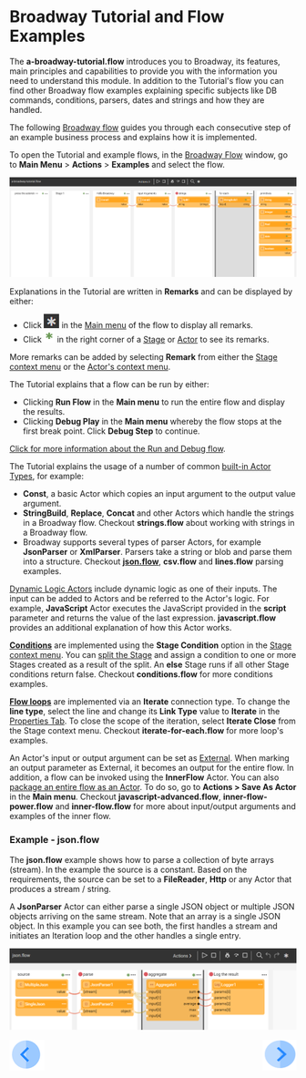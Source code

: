 # Broadway Tutorial and Flow Examples
The **a-broadway-tutorial.flow** introduces you to Broadway, its features, main principles and capabilities to provide you with the information you need to understand this module. In addition to the Tutorial's flow you can find other Broadway flow examples explaining specific subjects like DB commands, conditions, parsers, dates and strings and how they are handled. 

The following [Broadway flow](/articles/99_Broadway/16_broadway_flow_overview.md) guides you through each consecutive step of an example business process and explains how it is implemented.

To open the Tutorial and example flows, in the [Broadway Flow](/articles/99_Broadway/18_broadway_flow_window.md#main-menu) window, go to **Main Menu** > **Actions** > **Examples** and select the flow. 

![image](/articles/99_Broadway/images/99_17_01_tutorial.PNG)

Explanations in the Tutorial are written in **Remarks** and can be displayed by either: 
- Click ![image](/articles/99_Broadway/images/99_17_main_ast.PNG) in the [Main menu](/articles/99_Broadway/18_broadway_flow_window.md#main-menu) of the flow to display all remarks.
- Click ![image](/articles/99_Broadway/images/99_17_green_ast.PNG) in the right corner of a [Stage](/articles/99_Broadway/19_broadway_flow_stages.md) or [Actor](/articles/99_Broadway/04_built_in_actor_types.md) to see its remarks.

More remarks can be added by selecting **Remark** from either the [Stage context menu](/articles/99_Broadway/18_broadway_flow_window.md#stage-context-menu) or the [Actor's context menu](/articles/99_Broadway/18_broadway_flow_window.md#actors-context-menu). 

The Tutorial explains that a flow can be run by either:

- Clicking **Run Flow** in the **Main menu** to run the entire flow and display the results.
- Clicking **Debug Play** in the **Main menu** whereby the flow stops at the first break point. Click **Debug Step** to continue. 

[Click for more information about the Run and Debug flow](/articles/99_Broadway/25_broadway_flow_window_run_and_debug_flow.md).

The Tutorial explains the usage of a number of common [built-in Actor Types](/articles/99_Broadway/04_built_in_actor_types.md), for example:

- **Const**, a basic Actor which copies an input argument to the output value argument. 
- **StringBuild**, **Replace**, **Concat** and other Actors which handle the strings in a Broadway flow. Checkout **strings.flow** about working with strings in a Broadway flow.
- Broadway supports several types of parser Actors, for example **JsonParser** or **XmlParser**. Parsers take a string or blob and parse them into a structure. Checkout [**json.flow**](/articles/99_Broadway/17_tutorial_and_flow_examples.md#example---jsonflow), **csv.flow** and **lines.flow** parsing examples. 


[Dynamic Logic Actors](<!--Link to 6-Edit Actors - Dynamic actors-->) include dynamic logic as one of their inputs. The input can be added to Actors and be referred to the Actor's logic. For example, **JavaScript** Actor executes the JavaScript provided in the **script** parameter and returns the value of the last expression.  **javascript.flow** provides an additional explanation of how this Actor works. 

[**Conditions**](/articles/99_Broadway/19_broadway_flow_stages.md#what-is-a-stage-condition) are implemented using the **Stage Condition** option in the [Stage context menu](/articles/99_Broadway/18_broadway_flow_window.md#stage-context-menu). You can [split the Stage](/articles/99_Broadway/19_broadway_flow_stages.md#how-do-i-split-or-merge-the-stages) and assign a condition to one or more Stages created as a result of the split. An **else** Stage runs if all other Stage conditions return false. Checkout **conditions.flow** for more conditions examples.

[**Flow loops**](<!--Link to 22-Flow Loops-->) are implemented via an **Iterate** connection type. To change the **line type**, select the line and change its **Link Type** value to **Iterate** in the [Properties Tab](/articles/99_Broadway/18_broadway_flow_window.md#properties-tab). To close the scope of the iteration, select **Iterate Close** from the Stage context menu. Checkout **iterate-for-each.flow** for more loop's examples.

An Actor's input or output argument can be set as [External](<!--Link to 5-Actors-Input params-->). When marking an output parameter as External, it becomes an output for the entire flow. In addition, a flow can be invoked using the **InnerFlow** Actor. You can also [package an entire flow as an Actor](<!-- Add link to 23-Inner flow-->). To do so, go to **Actions > Save As Actor** in the **Main menu**. Checkout **javascript-advanced.flow**, **inner-flow-power.flow** and **inner-flow.flow** for more about input/output arguments and examples of the inner flow.  

### Example - json.flow 

The **json.flow** example shows how to parse a collection of byte arrays (stream). In the example the source is a constant. Based on the requirements, the source can be set to a **FileReader**, **Http** or any Actor that produces a stream / string.

A **JsonParser** Actor can either parse a single JSON object or multiple JSON objects arriving on the same stream. Note that an array is a single JSON object. In this example you can see both, the first handles a stream and initiates an Iteration loop and the other handles a single entry.

![image](/articles/99_Broadway/images/99_17_02_tutorial.PNG)

[![Previous](/articles/images/Previous.png)](/articles/99_Broadway/16_broadway_flow_overview.md)[<img align="right" width="60" height="54" src="/articles/images/Next.png">](/articles/99_Broadway/18_broadway_flow_window.md)
